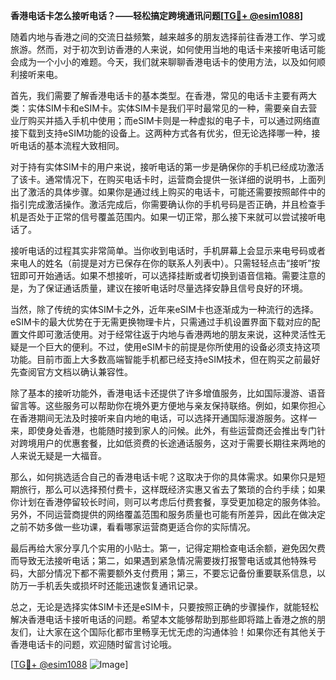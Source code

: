 **香港电话卡怎么接听电话？——轻松搞定跨境通讯问题[[TG💪+ @esim1088](https://t.me/s/esim1088)]**

随着内地与香港之间的交流日益频繁，越来越多的朋友选择前往香港工作、学习或旅游。然而，对于初次到访香港的人来说，如何使用当地的电话卡来接听电话可能会成为一个小小的难题。今天，我们就来聊聊香港电话卡的使用方法，以及如何顺利接听来电。

首先，我们需要了解香港电话卡的基本类型。在香港，常见的电话卡主要有两大类：实体SIM卡和eSIM卡。实体SIM卡是我们平时最常见的一种，需要亲自去营业厅购买并插入手机中使用；而eSIM卡则是一种虚拟的电子卡，可以通过网络直接下载到支持eSIM功能的设备上。这两种方式各有优劣，但无论选择哪一种，接听电话的基本流程大致相同。

对于持有实体SIM卡的用户来说，接听电话的第一步是确保你的手机已经成功激活了该卡。通常情况下，在购买电话卡时，运营商会提供一张详细的说明书，上面列出了激活的具体步骤。如果你是通过线上购买的电话卡，可能还需要按照邮件中的指引完成激活操作。激活完成后，你需要确认你的手机号码是否正确，并且检查手机是否处于正常的信号覆盖范围内。如果一切正常，那么接下来就可以尝试接听电话了。

接听电话的过程其实非常简单。当你收到电话时，手机屏幕上会显示来电号码或者来电人的姓名（前提是对方已保存在你的联系人列表中）。只需轻轻点击“接听”按钮即可开始通话。如果不想接听，可以选择挂断或者切换到语音信箱。需要注意的是，为了保证通话质量，建议在接听电话时尽量选择安静且信号良好的环境。

当然，除了传统的实体SIM卡之外，近年来eSIM卡也逐渐成为一种流行的选择。eSIM卡的最大优势在于无需更换物理卡片，只需通过手机设置界面下载对应的配置文件即可激活使用。对于经常往返于内地与香港两地的朋友来说，这种灵活性无疑是一个巨大的便利。不过，使用eSIM卡的前提是你所使用的设备必须支持这项功能。目前市面上大多数高端智能手机都已经支持eSIM技术，但在购买之前最好先查阅官方文档以确认兼容性。

除了基本的接听功能外，香港电话卡还提供了许多增值服务，比如国际漫游、语音留言等。这些服务可以帮助你在境外更方便地与亲友保持联络。例如，如果你担心在香港期间无法及时接听来自内地的电话，可以选择开通国际漫游服务。这样一来，即使身处香港，也能随时接到家人的问候。此外，有些运营商还会推出专门针对跨境用户的优惠套餐，比如低资费的长途通话服务，这对于需要长期往来两地的人来说无疑是一大福音。

那么，如何挑选适合自己的香港电话卡呢？这取决于你的具体需求。如果你只是短期旅行，那么可以选择预付费卡，这样既经济实惠又省去了繁琐的合约手续；如果你计划在香港停留较长时间，则可以考虑后付费套餐，享受更加稳定的服务体验。另外，不同运营商提供的网络覆盖范围和服务质量也可能有所差异，因此在做决定之前不妨多做一些功课，看看哪家运营商更适合你的实际情况。

最后再给大家分享几个实用的小贴士。第一，记得定期检查电话余额，避免因欠费而导致无法接听电话；第二，如果遇到紧急情况需要拨打报警电话或其他特殊号码，大部分情况下都不需要额外支付费用；第三，不要忘记备份重要联系信息，以防万一手机丢失或损坏时还能迅速恢复通讯记录。

总之，无论是选择实体SIM卡还是eSIM卡，只要按照正确的步骤操作，就能轻松解决香港电话卡接听电话的问题。希望本文能够帮助到那些即将踏上香港之旅的朋友们，让大家在这个国际化都市里畅享无忧无虑的沟通体验！如果你还有其他关于香港电话卡的问题，欢迎随时留言讨论哦。

[[TG💪+ @esim1088](https://t.me/s/esim1088) ![Image](https://i.postimg.cc/4NQfJmqS/Snipaste-2025-05-13-00-14-12.png)]